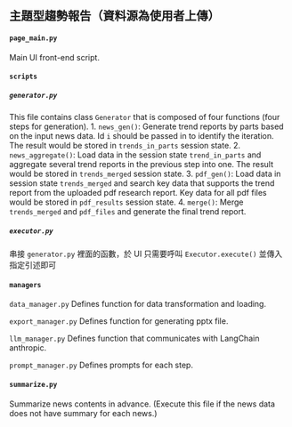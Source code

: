 ## 主題型趨勢報告（資料源為使用者上傳）

#### `page_main.py`
Main UI front-end script.

#### `scripts`
##### `generator.py`
This file contains class `Generator` that is composed of four functions (four steps for generation).
        1. `news_gen()`:
            Generate trend reports by parts based on the input news data. Id `i` should be passed in to identify the iteration. The result would be stored in `trends_in_parts` session state.
        2. `news_aggregate()`:
            Load data in the session state `trend_in_parts` and aggregate several trend reports in the previous step into one. The result would be stored in `trends_merged` session state.
        3. `pdf_gen()`:
            Load data in session state `trends_merged` and search key data that supports the trend report from the uploaded pdf research report. Key data for all pdf files would be stored in `pdf_results` session state.
        4. `merge()`:
            Merge `trends_merged` and `pdf_files` and generate the final trend report.
            
##### `executor.py`
串接 `generator.py` 裡面的函數，於 UI 只需要呼叫 `Executor.execute()` 並傳入指定引述即可

#### `managers`
`data_manager.py`
Defines function for data transformation and loading.

`export_manager.py`
Defines function for generating pptx file.

`llm_manager.py`
Defines function that communicates with LangChain anthropic.

`prompt_manager.py`
Defines prompts for each step.

#### `summarize.py`
Summarize news contents in advance. (Execute this file if the news data does not have summary for each news.)